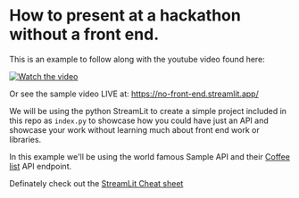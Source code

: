 # How to present at a hackathon without a front end.

This is an example to follow along with the youtube video found here:

[![Watch the video](https://img.youtube.com/vi/lCs9EriXnY8/default.jpg)](https://youtu.be/lCs9EriXnY8)

Or see the sample video LIVE at: https://no-front-end.streamlit.app/

We will be using the python StreamLit to create a simple
project included in this repo as ```index.py``` to showcase
how you could have just an API and showcase your work without learning much about front end work or libraries.

In this example we'll be using the world famous Sample API and their [Coffee list](https://sampleapis.com/api-list/coffee) API endpoint.

Definately check out the [StreamLit Cheat sheet ](https://cheat-sheet.streamlit.app/) 

